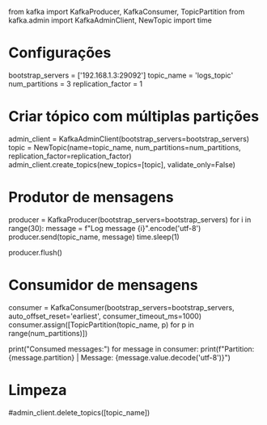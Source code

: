 from kafka import KafkaProducer, KafkaConsumer, TopicPartition
from kafka.admin import KafkaAdminClient, NewTopic
import time

# Configurações
bootstrap_servers = ['192.168.1.3:29092']
topic_name = 'logs_topic'
num_partitions = 3
replication_factor = 1

# Criar tópico com múltiplas partições
admin_client = KafkaAdminClient(bootstrap_servers=bootstrap_servers)
topic = NewTopic(name=topic_name, num_partitions=num_partitions, replication_factor=replication_factor)
admin_client.create_topics(new_topics=[topic], validate_only=False)

# Produtor de mensagens
producer = KafkaProducer(bootstrap_servers=bootstrap_servers)
for i in range(30):
    message = f"Log message {i}".encode('utf-8')
    producer.send(topic_name, message)
    time.sleep(1)

producer.flush()

# Consumidor de mensagens
consumer = KafkaConsumer(bootstrap_servers=bootstrap_servers,
                         auto_offset_reset='earliest',
                         consumer_timeout_ms=1000)
consumer.assign([TopicPartition(topic_name, p) for p in range(num_partitions)])

print("Consumed messages:")
for message in consumer:
    print(f"Partition: {message.partition} | Message: {message.value.decode('utf-8')}")

# Limpeza
#admin_client.delete_topics([topic_name])


